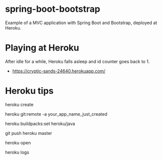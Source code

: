 # spring-boot-bootstrap
Example of a MVC application with Spring Boot and Bootstrap, deployed at Heroku.

# Playing at Heroku
After idle for a while, Heroku falls asleep and id counter goes back to 1.
- https://cryptic-sands-24640.herokuapp.com/

# Heroku tips
heroku create

heroku git:remote -a your_app_name_just_created

heroku buildpacks:set heroku/java

git push heroku master

heroku open

heroku logs
